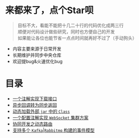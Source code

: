 # 来都来了，点个Star呗

> 目标不大，看能不能把十几二十行的代码优化成两三行<br/>
顺便对代码设计做些研究，同时也方便自己的开发<br/>
如果能让各位也能节省一点点时间就再好不过了（手动狗头）

- 内容主要来源于日常开发
- 长期维护并同步中央仓库
- 欢迎提bug&火速优化bug

# 目录

- [一个注解实现下载接口](../../wiki/Concept-Download)
- [异步回调转为同步返回](../../wiki/Concept-Sync-Waiting)
- [动态加载外部 `jar` 中的 `Class`](../../wiki/Concept-Plugin)
- [一个配置注解实现 `WebSocket` 集群方案](../../wiki/Concept-WebSocket-LoadBalance)
- [协同开发之动态路由](../../wiki/Concept-Router)
- [支持多个 `Kafka`|`Rabbitmq` 构建的事件模型](../../wiki/Concept-Event)
